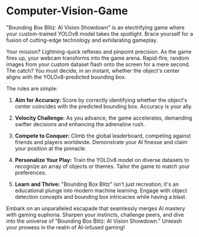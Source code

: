 # Computer-Vision-Game
"Bounding Box Blitz: AI Vision Showdown" is an electrifying game where your custom-trained YOLOv8 model takes the spotlight. Brace yourself for a fusion of cutting-edge technology and exhilarating gameplay.

Your mission? Lightning-quick reflexes and pinpoint precision. As the game fires up, your webcam transforms into the game arena. Rapid-fire, random images from your custom dataset flash onto the screen for a mere second. The catch? You must decide, in an instant, whether the object's center aligns with the YOLOv8-predicted bounding box.

The rules are simple:

1. **Aim for Accuracy:** Score by correctly identifying whether the object's center coincides with the predicted bounding box. Accuracy is your ally.

2. **Velocity Challenge:** As you advance, the game accelerates, demanding swifter decisions and enhancing the adrenaline rush.

3. **Compete to Conquer:** Climb the global leaderboard, competing against friends and players worldwide. Demonstrate your AI finesse and claim your position at the pinnacle.

4. **Personalize Your Play:** Train the YOLOv8 model on diverse datasets to recognize an array of objects or themes. Tailor the game to match your preferences.

5. **Learn and Thrive:** "Bounding Box Blitz" isn't just recreation; it's an educational plunge into modern machine learning. Engage with object detection concepts and bounding box intricacies while having a blast.

Embark on an unparalleled escapade that seamlessly merges AI mastery with gaming euphoria. Sharpen your instincts, challenge peers, and dive into the universe of "Bounding Box Blitz: AI Vision Showdown." Unleash your prowess in the realm of AI-infused gaming!
